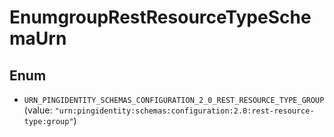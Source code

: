 

# EnumgroupRestResourceTypeSchemaUrn

## Enum


* `URN_PINGIDENTITY_SCHEMAS_CONFIGURATION_2_0_REST_RESOURCE_TYPE_GROUP` (value: `"urn:pingidentity:schemas:configuration:2.0:rest-resource-type:group"`)



